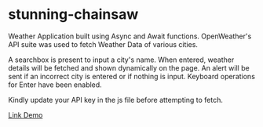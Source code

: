 # stunning-chainsaw
Weather Application built using Async and Await functions.
OpenWeather's API suite was used to fetch Weather Data of various cities.

A searchbox is present to input a city's name. When entered, weather details will be fetched and shown dynamically on the page.
An alert will be sent if an incorrect city is entered or if nothing is input.
Keyboard operations for Enter have been enabled.

Kindly update your API key in the js file before attempting to fetch.

[Link Demo](https://vignesh-2896.github.io/stunning-chainsaw/)
